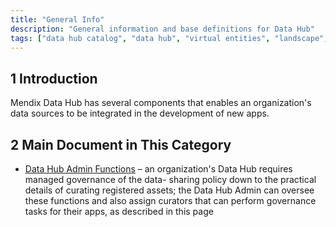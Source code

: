 ```yaml
---
title: "General Info"
description: "General information and base definitions for Data Hub"
tags: ["data hub catalog", "data hub", "virtual entities", "landscape", "published odata service"]
---
```


## 1 Introduction

Mendix Data Hub has several components that enables an organization's data sources to be integrated in the development of new apps. 

## 2 Main Document in This Category

* [Data Hub Admin Functions](data-hub-admin-functions) – an organization's Data Hub requires managed governance of the data- sharing policy down to the practical details of curating registered assets; the Data Hub Admin can oversee these functions and also assign curators that can perform governance tasks for their apps, as described in this page
